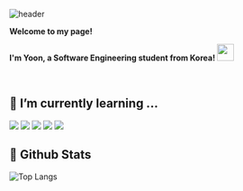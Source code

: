 <div>
  
  ![header](https://capsule-render.vercel.app/api?type=blur&height=300&color=gradient&customColorList=19&text=Hi!%20I'm%20abluehour&fontColor=6495ED&fontAlignY=50&descAlignY=65&fontSize=60)
  
  **Welcome to my page!**
  
  **I'm Yoon, a Software Engineering student from Korea! <img src="https://raw.githubusercontent.com/hjnilsson/country-flags/main/svg/kr.svg" width="30">**
</div>
<br>
<div>

  ## 🌱 I’m currently learning ...
<img src="https://img.shields.io/badge/C-A8B9CC?style=flat-square&logo=c&logoColor=white"/>
<img src="https://img.shields.io/badge/java-ED8B00?style=flat-square&logo=java&logoColor=white"/>
<img src="https://img.shields.io/badge/spring-6DB33F?style=flat-square&logo=spring&logoColor=white"/>
<img src="https://img.shields.io/badge/javascript-F7DF1E?style=flat-square&logo=javascript&logoColor=white"/>
<img src="https://img.shields.io/badge/typescript-3178C6?style=flat-square&logo=typescript&logoColor=white"/>

  ## 🤔 Github Stats
![Top Langs](https://github-readme-stats.vercel.app/api/top-langs/?username=abluehour&layout=compact&exclude_repo=CROFFLE)
</div>
